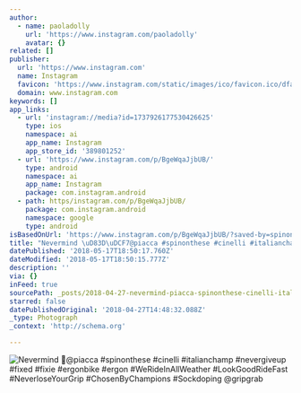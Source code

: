 ```yaml
---
author:
  - name: paoladolly
    url: 'https://www.instagram.com/paoladolly'
    avatar: {}
related: []
publisher:
  url: 'https://www.instagram.com'
  name: Instagram
  favicon: 'https://www.instagram.com/static/images/ico/favicon.ico/dfa85bb1fd63.ico'
  domain: www.instagram.com
keywords: []
app_links:
  - url: 'instagram://media?id=1737926177530426625'
    type: ios
    namespace: ai
    app_name: Instagram
    app_store_id: '389801252'
  - url: 'https://www.instagram.com/p/BgeWqaJjbUB/'
    type: android
    namespace: ai
    app_name: Instagram
    package: com.instagram.android
  - path: https/instagram.com/p/BgeWqaJjbUB/
    package: com.instagram.android
    namespace: google
    type: android
isBasedOnUrl: 'https://www.instagram.com/p/BgeWqaJjbUB/?saved-by=spinonthese'
title: "Nevermind \uD83D\uDCF7@piacca #spinonthese #cinelli #italianchamp #nevergiveup #fixed #fixie #ergonbike #ergon #WeRideInAllWeather #LookGoodRideFast #NeverloseYourGrip #ChosenByChampions #Sockdoping @gripgrab"
datePublished: '2018-05-17T18:50:17.760Z'
dateModified: '2018-05-17T18:50:15.777Z'
description: ''
via: {}
inFeed: true
sourcePath: _posts/2018-04-27-nevermind-piacca-spinonthese-cinelli-italianchamp-nev.md
starred: false
datePublishedOriginal: '2018-04-27T14:48:32.088Z'
_type: Photograph
_context: 'http://schema.org'

---
```

![Nevermind @piacca #spinonthese #cinelli #italianchamp #nevergiveup #fixed #fixie #ergonbike #ergon #WeRideInAllWeather #LookGoodRideFast #NeverloseYourGrip #ChosenByChampions #Sockdoping @gripgrab](https://scontent-iad3-1.cdninstagram.com/vp/e573fc71e5b57d84a68ca370a17ed776/5B79DBF5/t51.2885-15/e35/29094565_815494221969700_7187267993330515968_n.jpg)